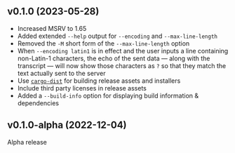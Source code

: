 v0.1.0 (2023-05-28)
-------------------
- Increased MSRV to 1.65
- Added extended `--help` output for `--encoding` and `--max-line-length`
- Removed the `-M` short form of the `--max-line-length` option
- When `--encoding latin1` is in effect and the user inputs a line containing
  non-Latin-1 characters, the echo of the sent data — along with the transcript
  — will now show those characters as `?` so that they match the text actually
  sent to the server
- Use [`cargo-dist`](https://github.com/axodotdev/cargo-dist) for building
  release assets and installers
- Include third party licenses in release assets
- Added a `--build-info` option for displaying build information & dependencies

v0.1.0-alpha (2022-12-04)
-------------------------
Alpha release
